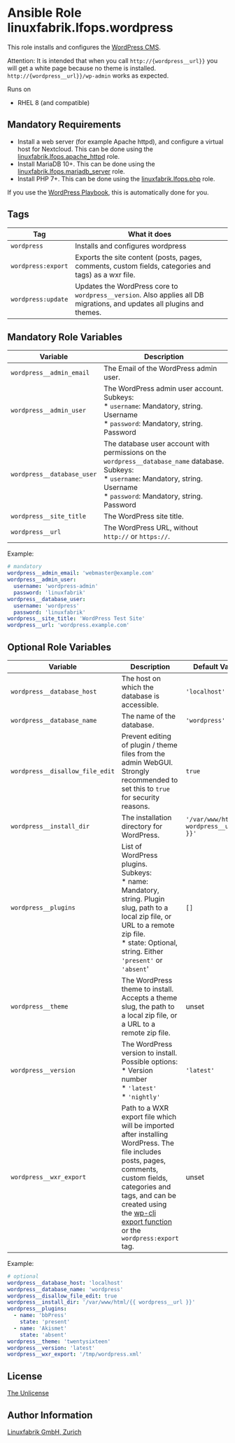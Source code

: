 # Ansible Role linuxfabrik.lfops.wordpress

This role installs and configures the [WordPress CMS](https://wordpress.com/).

Attention: It is intended that when you call `http://{wordpress__url}}` you will get a white page because no theme is installed. `http://{wordpress__url}}/wp-admin` works as expected.

Runs on

* RHEL 8 (and compatible)


## Mandatory Requirements

* Install a web server (for example Apache httpd), and configure a virtual host for Nextcloud. This can be done using the [linuxfabrik.lfops.apache_httpd](https://github.com/Linuxfabrik/lfops/tree/main/roles/apache_httpd) role.
* Install MariaDB 10+. This can be done using the [linuxfabrik.lfops.mariadb_server](https://github.com/Linuxfabrik/lfops/tree/main/roles/mariadb_server) role.
* Install PHP 7+. This can be done using the [linuxfabrik.lfops.php](https://github.com/Linuxfabrik/lfops/tree/main/roles/php) role.

If you use the [WordPress Playbook](https://github.com/Linuxfabrik/lfops/blob/main/playbooks/setup_wordpress.yml), this is automatically done for you.


## Tags

| Tag                | What it does                                                                                                            |
| ---                | ------------                                                                                                            |
| `wordpress`        | Installs and configures wordpress                                                                                       |
| `wordpress:export` | Exports the site content (posts, pages, comments, custom fields, categories and tags) as a wxr file.                    |
| `wordpress:update` | Updates the WordPress core to `wordpress__version`. Also applies all DB migrations, and updates all plugins and themes. |


## Mandatory Role Variables

| Variable | Description |
| -------- | ----------- |
| `wordpress__admin_email` | The Email of the WordPress admin user. |
| `wordpress__admin_user` | The WordPress admin user account. Subkeys:<br> * `username`: Mandatory, string. Username<br> * `password`: Mandatory, string. Password |
| `wordpress__database_user` | The database user account with permissions on the `wordpress__database_name` database. Subkeys:<br> * `username`: Mandatory, string. Username<br> * `password`: Mandatory, string. Password |
| `wordpress__site_title` | The WordPress site title. |
| `wordpress__url` | The WordPress URL, without `http://` or `https://`.  |

Example:
```yaml
# mandatory
wordpress__admin_email: 'webmaster@example.com'
wordpress__admin_user:
  username: 'wordpress-admin'
  password: 'linuxfabrik'
wordpress__database_user:
  username: 'wordpress'
  password: 'linuxfabrik'
wordpress__site_title: 'WordPress Test Site'
wordpress__url: 'wordpress.example.com'
```


## Optional Role Variables

| Variable | Description | Default Value |
| -------- | ----------- | ------------- |
| `wordpress__database_host` | The host on which the database is accessible. | `'localhost'` |
| `wordpress__database_name` | The name of the database. | `'wordpress'` |
| `wordpress__disallow_file_edit` | Prevent editing of plugin / theme files from the admin WebGUI. Strongly recommended to set this to `true` for security reasons. | `true` |
| `wordpress__install_dir` | The installation directory for WordPress. | `'/var/www/html/{{ wordpress__url }}'` |
| `wordpress__plugins` | List of WordPress plugins. Subkeys: <br> * name: Mandatory, string. Plugin slug, path to a local zip file, or URL to a remote zip file. <br> * state: Optional, string. Either `'present'` or `'absent`' | `[]` |
| `wordpress__theme` | The WordPress theme to install. Accepts a theme slug, the path to a local zip file, or a URL to a remote zip file. | unset |
| `wordpress__version` | The WordPress version to install. Possible options: <br> * Version number <br> * `'latest'` <br> * `'nightly'` | `'latest'` |
| `wordpress__wxr_export` | Path to a WXR export file which will be imported after installing WordPress. The file includes posts, pages, comments, custom fields, categories and tags, and can be created using the [wp-cli export function](https://developer.wordpress.org/cli/commands/export/) or the `wordpress:export` tag. | unset |

Example:
```yaml
# optional
wordpress__database_host: 'localhost'
wordpress__database_name: 'wordpress'
wordpress__disallow_file_edit: true
wordpress__install_dir: '/var/www/html/{{ wordpress__url }}'
wordpress__plugins:
  - name: 'bbPress'
    state: 'present'
  - name: 'Akismet'
    state: 'absent'
wordpress__theme: 'twentysixteen'
wordpress__version: 'latest'
wordpress__wxr_export: '/tmp/wordpress.xml'
```


## License

[The Unlicense](https://unlicense.org/)


## Author Information

[Linuxfabrik GmbH, Zurich](https://www.linuxfabrik.ch)
